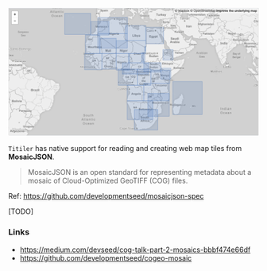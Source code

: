 
![](../img/africa_mosaic.png)

`Titiler` has native support for reading and creating web map tiles from **MosaicJSON**.

> MosaicJSON is an open standard for representing metadata about a mosaic of Cloud-Optimized GeoTIFF (COG) files.

Ref: https://github.com/developmentseed/mosaicjson-spec

[TODO]

### Links

- https://medium.com/devseed/cog-talk-part-2-mosaics-bbbf474e66df
- https://github.com/developmentseed/cogeo-mosaic
